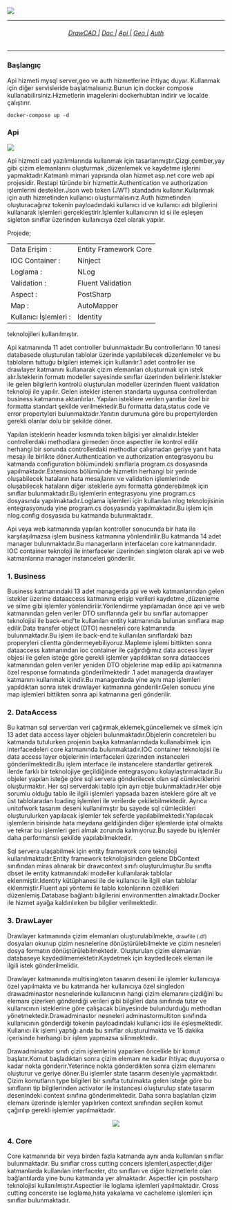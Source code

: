 <img src="Draw.Web/wwwroot/img/drawcad.png">
<hr>
<h6 align="center">
  <a href="https://docs.drawprogram.org">DrawCAD |</a>
  <a href="https://docs.drawprogram.org/doc">Doc |</a>
  <a href="https://docs.drawprogram.org/api">Api |</a>
  <a href="https://docs.drawprogram.org/geo">Geo |</a>
  <a href="https://docs.drawprogram.org/auth">Auth</a>
</h6>
<hr>
<h3>Başlangıç</h3>

<p>Api hizmeti mysql server,geo ve auth hizmetlerine ihtiyaç duyar.
Kullanmak için diğer servisleride başlatmalısınız.Bunun için docker compose kullanabilirsiniz.Hizmetlerin imagelerini dockerhubtan indirir ve localde çalıştırır.</p>

```
docker-compose up -d
```

<h3>Api</h3>

<img src="Draw.Web/wwwroot/img/api.png">

<p class="mt-5">
    Api hizmeti cad yazılımlarında kullanmak için tasarlanmıştır.Çizgi,çember,yay gibi çizim elemanlarını oluşturmak
    ,düzenlemek
    ve kaydetme işlerini yapmaktadır.Katmanlı mimari yapısında olan hizmet asp.net core web api projesidir.
    Restapi türünde bir hizmettir.Authentication ve authorization işlemlerini destekler.Json web token (JWT) 
    standadını kullanır.Kullanmak için <a style="text-decoration: none;" href="https://github.com/mzahidberber/Draw-Auth">auth</a> 
    hizmetinden kullanıcı oluşturmalısınız.Auth hizmetinden oluşturacağınız tokenin payloadındaki kullanıcı id ve 
    kullanıcı adı bilgilerini kullanarak işlemleri gerçekleştirir.İşlemler kullanıcının id si ile eşleşen sigleton
    sınıflar üzerinden kullanıcıya özel olarak yapılır.

    
</p>

<p>
    Projede;
    <div style="max-width:36rem;">
        <table>
            <tbody>
                <tr>
                    <td scope="row">Data Erişim :</td>
                    <td>Entity Framework Core</td>
                </tr>
                <tr>
                    <td scope="row">IOC Container : </td>
                    <td>Ninject</td>
                </tr>
                <tr>
                    <td scope="row">Loglama : </td>
                    <td colspan="2">NLog</td>
                </tr>
                <tr>
                    <td scope="row">Validation : </td>
                    <td colspan="2">Fluent Validation</td>
                </tr>
                <tr>
                    <td scope="row">Aspect :</td>
                    <td colspan="2">PostSharp</td>
                </tr>
                <tr>
                    <td scope="row">Map : </td>
                    <td colspan="2">AutoMapper</td>
                </tr>
                <tr>
                    <td scope="row">Kullanıcı İşlemleri : </td>
                    <td colspan="2">Identity</td>
                </tr>
            </tbody>
        </table>
    </div>
    teknolojileri kullanılmıştır.
</p>

<p>
    Api katmanında 11 adet controller bulunmaktadır.Bu controllerların 10 tanesi databasede oluşturulan tablolar
    üzerinde yapılabilecek düzenlemeler ve bu tabloların tuttuğu bilgileri istemek için kullanılır.1 adet controller
    ise drawlayer katmanını kullanarak çizim elemanları oluşturmak için istek alır.İsteklerin formatı modeller sayesinde sınıflar üzerinden
    belirlenir.İstekler ile gelen bilgilerin kontrolü oluşturulan modeller üzerinden fluent validation teknoloji ile yapılır.
    Gelen istekler istenen standarta uygunsa controllerdan business katmanına aktarılırlar.
    Yapılan isteklere verilen yanıtlar özel bir formatta
    standart şekilde verilmektedir.Bu formatta data,status code ve error propertyleri bulunmaktadır.Yanıtın durumuna göre
    bu propertylerden gerekli olanlar dolu bir şekilde döner.

</p>

<p>
    Yapılan isteklerin
    header kısmında token bilgisi yer almalıdır.İstekler controllerdaki methodlara girmeden önce aspectler ile
    kontrol edilir herhangi bir sorunda controllerdaki methodlar çalışmadan geriye yanıt hata mesajı ile birlikte
    döner.Authentication ve authorization entegrasyonu bu katmanda configuration bölümündeki sınıflarla program.cs
    dosyasında yapılmaktadır.Extensions bölümünde hizmetin herhangi bir yerinde oluşabilecek
    hataların hata mesajlarını ve validation işlemlerinde oluşabilecek hataların
    diğer isteklerle aynı formatta gönderebilmek için sınıflar bulunmaktadır.Bu işlemlerin entegrasyonu yine
    program.cs dosyasında yapılmaktadır.Loglama işlemleri için kullanılan nlog teknolojisinin entegrasyonuda yine
    program.cs dosyasında yapılmaktadır.Bu işlem için nlog.config dosyasıda bu katmanda bulunmaktadır.
</p>


<p>Api veya web katmanında yapılan kontroller sonucunda bir hata ile karşılaşılmazsa işlem business katmanına
    yönlendirilir.Bu katmanda 14 adet manager bulunmaktadır.Bu managerların interfaceları core katmanındadır.
    IOC container teknoloji ile interfaceler üzerinden singleton olarak api ve web katmanlarına manager instanceleri
    gönderilir.
    
    
</p>
<h3>1. Business</h3>
<p>
    Business katmanındaki 13 adet managerda api ve web katmanlarından gelen istekler üzerine
    dataaccess katmanına erişip verileri kaydetme ,düzenleme ve silme gibi işlemler yönlendirilir.Yönlendirme
    yapılamadan önce api ve web katmanından gelen veriler DTO sınıflarında gelir bu sınıflar automapper teknolojisi
    ile back-end'te kullanılan entity katmanında bulunan sınıflara map edilir.Data transfer object (DTO) nesneleri
    core katmanında bulunmaktadır.Bu işlem ile back-end te kullanılan sınıflardaki bazı properyleri
    clientta göndermeyebiliyoruz.Mapleme işlemi bittikten sonra dataaccess katmanından ioc container ile çağırdığımız
    data access layer objesi ile gelen isteğe göre gerekli işlemler yapıldıktan sonra dataacces katmanından gelen veriler
    yeniden DTO objelerine map edilip api katmanına özel response formatında gönderilmektedir
    .1 adet managerda drawlayer katmanını kullanmak içindir.Bu managerdada yine aynı map işlemleri yapıldıktan sonra
    istek drawlayer katmanına gönderilir.Gelen sonucu yine map işlemleri bittikten sonra api katmanına geri gönderilir.


</p>

<h3>2. DataAccess</h3>

<p>
Bu katman sql serverdan veri çağırmak,eklemek,güncellemek ve silmek için 13 adet data access layer objeleri
    bulunmaktadır.Objelerin concreteleri bu katmanda tutulurken projenin başka katmanlarındada kullanabilmek için
    interfacedeleri core katmanında bulunmaktadır.IOC container teknolojisi ile data access layer objelerinin 
    interfaceleri üzerinden instanceleri gönderilmektedir.Bu işlem interface ile instancelere standartlar getirerek
    ilerde farklı bir teknolojiye geçildiğinde entegrasyonu kolaylaştırmaktadır.Bu objeler yapılan isteğe göre sql servera gönderilecek olan sql cümleciklerini oluşturmaktır.
    Her sql serverdaki tablo için ayrı obje bulunmaktadır.Her obje sorumlu olduğu tablo ile ilgili işlemleri
    yapsada bazen isteklere göre alt ve üst tablolaradan loading işlemleri ile verilerde çekilebilmektedir.
    Ayrıca unitofwork tasarım deseni kullanılmıştır bu sayede sql cümlecikleri oluşturulurken yapılacak işlemler
    tek seferde yapılabilmektedir.Yapılacak işlemlerin birisinde hata meydana geldiğinden diğer işlemlerde iptal
    olmakta ve tekrar bu işlemleri geri almak zorunda kalmıyoruz.Bu sayede bu işlemler daha performanslı şekilde
    yapılabilmektedir.

    


</p>

<p>
    Sql servera ulaşabilmek için entity framework core teknoloji kullanılmaktadır.Entity framework teknolojisinden
    gelene DbContext sınıfından miras alınarak bir drawcontext sınıfı oluşturulmuştur.Bu sınıfta dbset ile 
    entity katmanındaki modeller kullanılarak tablolar eklenmiştir.Identity kütüphanesi ile de kullanıcı ile 
    ilgili olan tablolar eklenmiştir.Fluent api yöntemi ile tablo kolonlarının
    özellikleri düzenlemiş.Database bağlantı bilgilerini environmentten almaktadır.Docker ile 
    hizmet ayağa kaldırılırken bu bilgiler verilmektedir.
</p>

<h3>3. DrawLayer</h3>

<p>Drawlayer katmanında çizim elemanları oluşturulabilmekte, <small>drawfile (.df)</small>
    dosyaları okunup çizim nesnelerine dönüştürülebilmekte ve çizim nesneleri dosya formatın dönüştürülebilmektedir.
    Oluşturulan çizim elemanları databaseye kaydedilmemektetir.Kaydetmek için kaydedilecek eleman ile ilgili istek
    gönderilmelidir.
    
    
</p>

<p>
    Drawlayer katmanında multisingleton tasarım deseni ile
    işlemler kullanıcıya özel yapılmakta ve bu katmanda her kullanıcıya özel singledon drawadminastor nesnelerinde
    kullanıcının hangi çizim elemanını çizdiğini bu elemanı çizerken gönderdiği verileri
    gibi bilgileri data sınıfında tutar ve kullanıcının isteklerine göre çalışacak bünyesinde bulundurduğu
    methodları yönetmektedir.Drawadminastor nesneleri adminastormultiton sınıfında
    kullanıcının gönderdiği tokenin payloadındaki
    kullanıcı idsi ile eşleşmektedir.
    Kullanıcı ilk işlemi yaptığı anda bu sınıflar oluşturulmakta ve 
    15 dakika içerisinde herhangi bir işlem yapmazsa silinmektedir.
</p>

<p>
    Drawadminastor sınıfı çizim işlemlerini yaparken öncelikle bir komut başlatır.Komut başladıktan sonra
    çizim elemanı ne kadar ihtiyaç duyuyorsa o kadar nokta gönderir.Yeterince nokta gönderdikten sonra
    çizim elemanını oluşturur ve geriye döner.Bu işlemler state tasarım deseniyle yapmaktadır.
    Çizim komutların type bilgileri bir sınıfta tutulmakta gelen isteğe göre bu sınıfların tip bilgilerinden
    activator ile instancesi oluşturulup state tasarım desenindeki context sınıfına gönderimektedir.
    Daha sonra başlatılan çizim elemanı üzerinde işlemler yapılırken context sınıfından seçilen 
    komut çağırılıp gerekli işlemler yapılmaktadır.


</p>
<div align="center">
  <img src="Draw.Web/wwwroot/img/state.png">
</div>

<h3>4. Core</h3>

<p>
    Core katmanında bir veya birden fazla katmanda aynı anda kullanılan sınıflar bulunmaktadır.
    Bu sınıflar cross cutting concers işlemleri,aspectler,diğer katmanlarda kullanılan interfaceler,
    dto sınıfları ve diğer hizmetlerle olan bağlantılarda yine bunu katmanda yer almaktadır.
    Aspectler için postsharp teknolojisi kullanılmıştır.Aspectler ile loglama işlemleri yapılmaktadır.
    Cross cutting concerste ise loglama,hata yakalama ve cacheleme işlemleri için sınıflar bulunmaktadır.



</p>